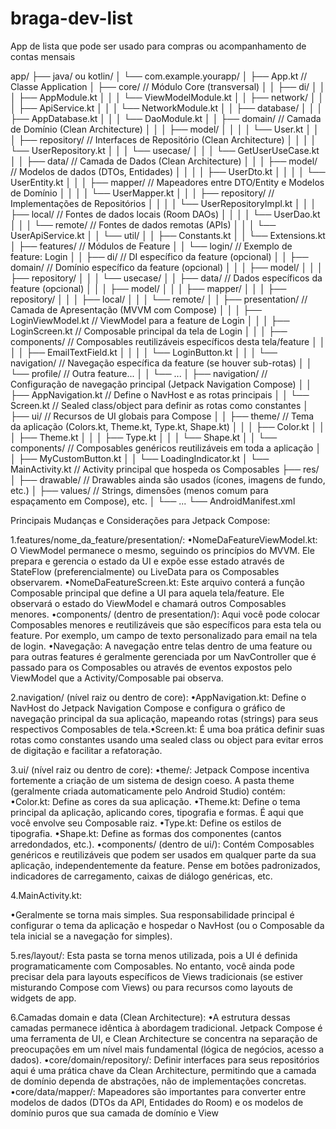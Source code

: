 # braga-dev-list
App de lista que pode ser usado para compras ou acompanhamento de contas mensais

app/
├── java/ ou kotlin/
│   └── com.example.yourapp/
│       ├── App.kt                      // Classe Application
│       ├── core/                       // Módulo Core (transversal)
│       │   ├── di/
│       │   │   ├── AppModule.kt
│       │   │   └── ViewModelModule.kt
│       │   ├── network/
│       │   │   ├── ApiService.kt
│       │   │   └── NetworkModule.kt
│       │   ├── database/
│       │   │   ├── AppDatabase.kt
│       │   │   └── DaoModule.kt
│       │   ├── domain/                 // Camada de Domínio (Clean Architecture)
│       │   │   ├── model/
│       │   │   │   └── User.kt
│       │   │   ├── repository/         // Interfaces de Repositório (Clean Architecture)
│       │   │   │   └── UserRepository.kt
│       │   │   └── usecase/
│       │   │       └── GetUserUseCase.kt
│       │   ├── data/                   // Camada de Dados (Clean Architecture)
│       │   │   ├── model/              // Modelos de dados (DTOs, Entidades)
│       │   │   │   ├── UserDto.kt
│       │   │   │   └── UserEntity.kt
│       │   │   ├── mapper/             // Mapeadores entre DTO/Entity e Modelos de Domínio
│       │   │   │   └── UserMapper.kt
│       │   │   ├── repository/         // Implementações de Repositórios
│       │   │   │   └── UserRepositoryImpl.kt
│       │   │   ├── local/              // Fontes de dados locais (Room DAOs)
│       │   │   │   └── UserDao.kt
│       │   │   └── remote/             // Fontes de dados remotas (APIs)
│       │   │       └── UserApiService.kt
│       │   └── util/
│       │       ├── Constants.kt
│       │       └── Extensions.kt
│       ├── features/                   // Módulos de Feature
│       │   └── login/                  // Exemplo de feature: Login
│       │       ├── di/                 // DI específico da feature (opcional)
│       │       ├── domain/             // Domínio específico da feature (opcional)
│       │       │   ├── model/
│       │       │   ├── repository/
│       │       │   └── usecase/
│       │       ├── data/               // Dados específicos da feature (opcional)
│       │       │   ├── model/
│       │       │   ├── mapper/
│       │       │   ├── repository/
│       │       │   ├── local/
│       │       │   └── remote/
│       │       ├── presentation/       // Camada de Apresentação (MVVM com Compose)
│       │       │   ├── LoginViewModel.kt // ViewModel para a feature de Login
│       │       │   ├── LoginScreen.kt    // Composable principal da tela de Login
│       │       │   ├── components/       // Composables reutilizáveis específicos desta tela/feature
│       │       │   │   ├── EmailTextField.kt
│       │       │   │   └── LoginButton.kt
│       │       │   └── navigation/       // Navegação específica da feature (se houver sub-rotas)
│       │   └── profile/                // Outra feature...
│       │       └── ...
│       ├── navigation/                 // Configuração de navegação principal (Jetpack Navigation Compose)
│       │   ├── AppNavigation.kt        // Define o NavHost e as rotas principais
│       │   └── Screen.kt               // Sealed class/object para definir as rotas como constantes
│       ├── ui/                         // Recursos de UI globais para Compose
│       │   ├── theme/                  // Tema da aplicação (Colors.kt, Theme.kt, Type.kt, Shape.kt)
│       │   │   ├── Color.kt
│       │   │   ├── Theme.kt
│       │   │   ├── Type.kt
│       │   │   └── Shape.kt
│       │   └── components/             // Composables genéricos reutilizáveis em toda a aplicação
│       │       ├── MyCustomButton.kt
│       │       └── LoadingIndicator.kt
│       └── MainActivity.kt             // Activity principal que hospeda os Composables
├── res/
│   ├── drawable/                     // Drawables ainda são usados (ícones, imagens de fundo, etc.)
│   ├── values/                       // Strings, dimensões (menos comum para espaçamento em Compose), etc.
│   └── ...
└── AndroidManifest.xml

Principais Mudanças e Considerações para Jetpack Compose:

1.features/nome_da_feature/presentation/:
•NomeDaFeatureViewModel.kt: O ViewModel permanece o mesmo, seguindo os princípios do MVVM. Ele prepara e gerencia o estado da UI e expõe esse estado através de StateFlow (preferencialmente) ou LiveData para os Composables observarem.
•NomeDaFeatureScreen.kt: Este arquivo conterá a função Composable principal que define a UI para aquela tela/feature. Ele observará o estado do ViewModel e chamará outros Composables menores.
•components/ (dentro de presentation/): Aqui você pode colocar Composables menores e reutilizáveis que são específicos para esta tela ou feature. Por exemplo, um campo de texto personalizado para email na tela de login.
•Navegação: A navegação entre telas dentro de uma feature ou para outras features é geralmente gerenciada por um NavController que é passado para os Composables ou através de eventos expostos pelo ViewModel que a Activity/Composable pai observa.

2.navigation/ (nível raiz ou dentro de core):
•AppNavigation.kt: Define o NavHost do Jetpack Navigation Compose e configura o gráfico de navegação principal da sua aplicação, mapeando rotas (strings) para seus respectivos Composables de tela.•Screen.kt: É uma boa prática definir suas rotas como constantes usando uma sealed class ou object para evitar erros de digitação e facilitar a refatoração.

3.ui/ (nível raiz ou dentro de core):
•theme/: Jetpack Compose incentiva fortemente a criação de um sistema de design coeso. A pasta theme (geralmente criada automaticamente pelo Android Studio) contém:
    •Color.kt: Define as cores da sua aplicação.
    •Theme.kt: Define o tema principal da aplicação, aplicando cores, tipografia e formas. É aqui que você envolve seu Composable raiz.
    •Type.kt: Define os estilos de tipografia.
    •Shape.kt: Define as formas dos componentes (cantos arredondados, etc.).
•components/ (dentro de ui/): Contém Composables genéricos e reutilizáveis que podem ser usados em qualquer parte da sua aplicação, independentemente da feature. Pense em botões padronizados, indicadores de carregamento, caixas de diálogo genéricas, etc.

4.MainActivity.kt:

•Geralmente se torna mais simples. Sua responsabilidade principal é configurar o tema da aplicação e hospedar o NavHost (ou o Composable da tela inicial se a navegação for simples).

5.res/layout/: Esta pasta se torna menos utilizada, pois a UI é definida programaticamente com Composables. No entanto, você ainda pode precisar dela para layouts específicos de Views tradicionais (se estiver misturando Compose com Views) ou para recursos como layouts de widgets de app.

6.Camadas domain e data (Clean Architecture):
•A estrutura dessas camadas permanece idêntica à abordagem tradicional. Jetpack Compose é uma ferramenta de UI, e Clean Architecture se concentra na separação de preocupações em um nível mais fundamental (lógica de negócios, acesso a dados).
•core/domain/repository/: Definir interfaces para seus repositórios aqui é uma prática chave da Clean Architecture, permitindo que a camada de domínio dependa de abstrações, não de implementações concretas.
•core/data/mapper/: Mapeadores são importantes para converter entre modelos de dados (DTOs da API, Entidades do Room) e os modelos de domínio puros que sua camada de domínio e View